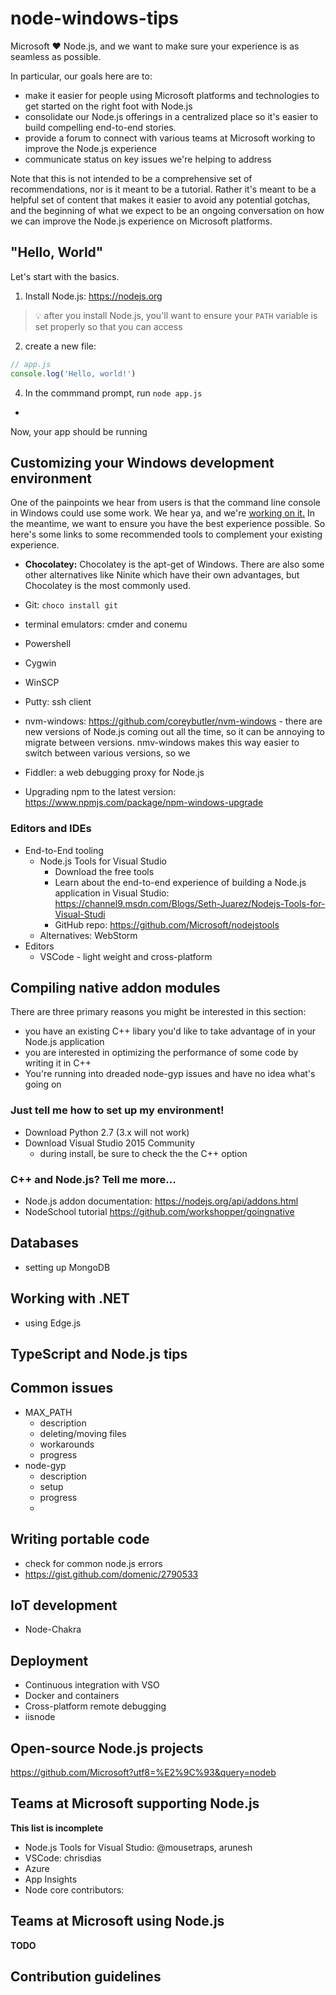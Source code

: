 # node-windows-tips
Microsoft :heart: Node.js, and we want to make sure your experience is as seamless as possible.

In particular, our goals here are to:
* make it easier for people using Microsoft platforms and technologies to get started on the right foot with Node.js
* consolidate our Node.js offerings in a centralized place so it's easier to build compelling end-to-end stories.
* provide a forum to connect with various teams at Microsoft working to improve the Node.js experience
* communicate status on key issues we're helping to address

Note that this is not intended to be a comprehensive set of recommendations, nor is it meant to be a tutorial. Rather it's meant to be a helpful set of content that makes it easier to avoid any potential gotchas, and the beginning of what we expect to be an ongoing conversation on how we can improve the Node.js experience on Microsoft platforms.

## "Hello, World"
Let's start with the basics. 

1. Install Node.js: https://nodejs.org
> :bulb: after you install Node.js, you'll want to ensure your `PATH` variable is set properly so that you can access 

2. create a new file:
  ```js
  // app.js
  console.log('Hello, world!')
  ```
 
4. In the commmand prompt, run `node app.js`
  * 

Now, your app should be running  

## Customizing your Windows development environment
One of the painpoints we hear from users is that the command line console in Windows could use some work. We hear ya, and we're [working on it.](https://wpdev.uservoice.com/forums/266908) In the meantime, we want to ensure you have the best experience possible. So here's some links to some recommended tools to complement your existing experience.

* **Chocolatey:** Chocolatey is the apt-get of Windows. There are also some other alternatives like Ninite which have their own advantages, but Chocolatey is the most commonly used. 

* Git: `choco install git`
* terminal emulators: cmder and conemu
* Powershell
* Cygwin
* WinSCP
* Putty: ssh client
* nvm-windows: https://github.com/coreybutler/nvm-windows - there are new versions of Node.js coming out all the time, so it can be annoying to migrate between versions. nmv-windows makes this way easier to switch between various versions, so we 
* Fiddler: a web debugging proxy for Node.js
* Upgrading npm to the latest version: https://www.npmjs.com/package/npm-windows-upgrade

### Editors and IDEs
  * End-to-End tooling
    * Node.js Tools for Visual Studio
      * Download the free tools
      * Learn about the end-to-end experience of building a Node.js application in Visual Studio: https://channel9.msdn.com/Blogs/Seth-Juarez/Nodejs-Tools-for-Visual-Studi
      * GitHub repo: https://github.com/Microsoft/nodejstools
    * Alternatives: WebStorm
  * Editors
    * VSCode - light weight and cross-platform

## Compiling native addon modules
There are three primary reasons you might be interested in this section: 
* you have an existing C++ libary you'd like to take advantage of in your Node.js application
* you are interested in optimizing the performance of some code by writing it in C++
* You're running into dreaded node-gyp issues and have no idea what's going on

### Just tell me how to set up my environment!
* Download Python 2.7 (3.x will not work)
* Download Visual Studio 2015 Community
  * during install, be sure to check the the C++ option

### C++ and Node.js? Tell me more...
* Node.js addon documentation: https://nodejs.org/api/addons.html
* NodeSchool tutorial https://github.com/workshopper/goingnative

## Databases
* setting up MongoDB

## Working with .NET
* using Edge.js

## TypeScript and Node.js tips

## Common issues
* MAX_PATH
  * description 
  * deleting/moving files
  * workarounds
  * progress
* node-gyp
  * description
  * setup
  * progress
  * 
  
## Writing portable code
* check for common node.js errors
* https://gist.github.com/domenic/2790533

## IoT development
* Node-Chakra

## Deployment
* Continuous integration with VSO
* Docker and containers
* Cross-platform remote debugging
* iisnode

## Open-source Node.js projects
https://github.com/Microsoft?utf8=%E2%9C%93&query=nodeb

## Teams at Microsoft supporting Node.js
**This list is incomplete**
* Node.js Tools for Visual Studio: @mousetraps, arunesh
* VSCode: chrisdias
* Azure
* App Insights
* Node core contributors: 

## Teams at Microsoft using Node.js
**TODO**

## Contribution guidelines
